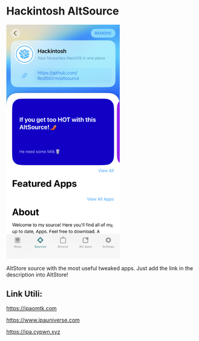 # Hackintosh AltSource

<img src="screenshot/Home.png" alt="Home" width="300">

AltStore source with the most useful tweaked apps. Just add the link in the description into AltStore!

## Link Utili:
https://ipaomtk.com

https://www.ipauniverse.com

https://ipa.cypwn.xyz


